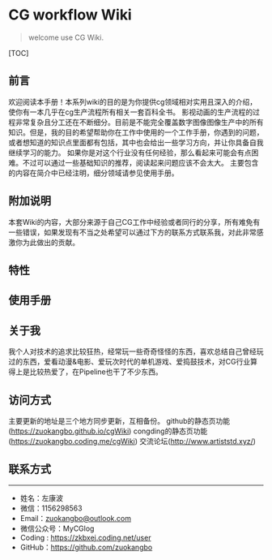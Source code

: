 # CG workflow Wiki

> welcome use CG Wiki.

[TOC]

## 前言

欢迎阅读本手册！本系列wiki的目的是为你提供cg领域相对实用且深入的介绍，使你有一本几乎在cg生产流程所有相关一套百科全书。
影视动画的生产流程的过程非常复杂且分工还在不断细分。目前是不能完全覆盖数字图像图像生产中的所有知识。但是，我的目的希望帮助你在工作中使用的一个工作手册，你遇到的问题，或者想知道的知识点里面都有包括，其中也会给出一些学习方向，并让你具备自我继续学习的能力。
如果你是对这个行业没有任何经验，那么看起来可能会有点困难。不过可以通过一些基础知识的推荐，阅读起来问题应该不会太大。
主要包含的内容在简介中已经注明，细分领域请参见使用手册。

## 附加说明
本套Wiki的内容，大部分来源于自己CG工作中经验或者同行的分享，所有难免有一些错误，如果发现有不当之处希望可以通过下方的联系方式联系我，对此非常感激你为此做出的贡献。

## 特性


## 使用手册


## 关于我

我个人对技术的追求比较狂热，经常玩一些奇奇怪怪的东西，喜欢总结自己曾经玩过的东西，爱看动漫&电影、爱玩次时代的单机游戏、爱捣鼓技术，对CG行业算得上是比较热爱了，在Pipeline也干了不少东西。

## 访问方式

主要更新的地址是三个地方同步更新，互相备份。
github的静态页功能(https://zuokangbo.github.io/cgWiki)
congding的静态页功能(https://zuokangbo.coding.me/cgWiki)
交流论坛(http://www.artiststd.xyz/)

## 联系方式  

-------
* 姓名：左康波
* 微信：1156298563
* Email：zuokangbo@outlook.com
* 微信公众号：MyCGlog
* Coding : https://zkbxej.coding.net/user
* GitHub：https://github.com/zuokangbo
